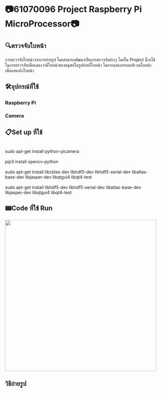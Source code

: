 # 📷61070096 Project Raspberry Pi MicroProcessor📷
<h2> 🔍ตรวจจับใบหน้า</h2>
การตรวจจับใบหน้าจากการถ่ายรูป โดยสามารถพัฒนาเป็นการตรวจจับต่างๆ โดยใน Project นี้จะใช้ในการตรวจจับเพื่อแสดงว่ามีใบหน้าของมนุษย์ในรูปถ่ายกี่ใบหน้า โดยจะแสดงกรอบบริเวณใบหน้า เพื่อแสดงถึงใบหน้า
<h2> 🛠️อุปกรณ์ที่ใช้ </h2>
<h3> Raspberry Pi <h3> <h3> Camera <h3>
<h2> 📋Set up ที่ใช้ </h2>
  <br> sudo apt-get install python-picamera </br>
  <br> pip3 install opencv-python </br>
  <br> sudo apt-get install libcblas-dev libhdf5-dev libhdf5-serial-dev libatlas-base-dev libjasper-dev  libqtgui4  libqt4-test </br>
  <br> sudo apt-get install libhdf5-dev libhdf5-serial-dev libatlas-base-dev libjasper-dev  libqtgui4  libqt4-test </br>
<h2> 📟Code ที่ใช้ Run </h2>
<img src="https://user-images.githubusercontent.com/41178201/119372887-06f0b080-bce2-11eb-8231-4f9e63e523ba.jpg"height="500">
<h2> วิธีถ่ายรูป </h2>
